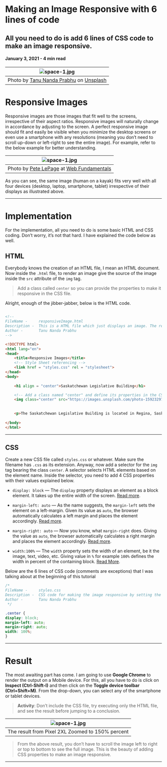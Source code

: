 # Making an Image Responsive with 6 lines of code

## All you need to do is add 6 lines of CSS code to make an image responsive.

#### January 3, 2021 - 4 min read

| ![space-1.jpg](https://miro.medium.com/max/1050/1*j7bYDNKkq4PU5FhOPMUuWA.jpeg) | 
|:--:| 
|Photo by [Tanu Nanda Prabhu](https://unsplash.com/@tanuprabhu?utm_source=unsplash&utm_medium=referral&utm_content=creditCopyText) on [Unsplash](https://unsplash.com/@tanuprabhu?utm_source=unsplash&utm_medium=referral&utm_content=creditCopyText)|

# Responsive Images
Responsive images are those images that fit well to the screens, irrespective of their aspect ratios. Responsive images will naturally change in accordance by adjusting to the screen. A perfect responsive image should fit and easily be visible when you minimize the desktop screens or even use a smartphone with any resolutions (meaning you don’t need to scroll up-down or left-right to see the entire image). For example, refer to the below example for better understanding.

| ![space-1.jpg](https://miro.medium.com/max/1050/1*gbJL8HhzdnTtiwyCv5Sprg.png) | 
|:--:| 
|Photo by [Pete LePage](https://developers.google.com/web/resources/contributors/petelepage) at [Web Fundamentals](https://developers.google.com/web/fundamentals)|


As you can see, the same image (human on a kayak) fits very well with all four devices (desktop, laptop, smartphone, tablet) irrespective of their displays as illustrated above.

---


# Implementation
For the implementation, all you need to do is some basic HTML and CSS coding. Don’t worry, it’s not that hard. I have explained the code below as well.

## HTML
Everybody knows the creation of an HTML file, I mean an HTML document. Now inside the `.html` file, to render an image give the source of the image inside the `src` attribute of the `img` tag.

> Add a class called `center` so you can provide the properties to make it responsive in the CSS file.

Alright, enough of the jibber-jabber, below is the HTML code.


```HTML 

<!-- 
FileName -     responsiveImage.html
Description -  This is a HTML file which just displays an image. The responsive properties for the image is defined in the CSS file (styles.css)
Author -       Tanu Nanda Prabhu
-->

<!DOCTYPE html>
<html lang="en"> 
<head>
    <title>Responsive Images</title>
    <!-- Style Sheet referencing -->
    <link href = "styles.css" rel = "stylesheet">
</head>
<body>
    
    <h1 align = "center">Saskatchewan Legislative Building</h1>

    <!-- Add a class named "center" and define its properties in the CSS file" -->
    <img class="center" src="https://images.unsplash.com/photo-1592329724435-67ae98e9824f?ixid=MXwxMjA3fDB8MHxwaG90by1wYWdlfHx8fGVufDB8fHw%3D&ixlib=rb-1.2.1&auto=format&fit=crop&w=1991&q=80"> 
    
    
    <p>The Saskatchewan Legislative Building is located in Regina, Saskatchewan, Canada, and houses the Legislative Assembly of Saskatchewan.</p>
     
</body>
</html>
```

---

## CSS

Create a new CSS file called `styles.css` or whatever. Make sure the filename has `.css` as its extension. Anyway, now add a selector for the `img` tag bearing the class `center`. A selector selects HTML elements based on the element name. Inside the selector, you need to add 4 CSS properties with their values explained below.

* `display: block` — The `display` property displays an element as a block element. It takes up the entire width of the screen. [Read more](https://www.w3schools.com/cssref/pr_class_display.asp).

* `margin-left: auto` — As the name suggests, the `margin-left` sets the element on a left-margin. Given its value as `auto`, the browser automatically calculates a left margin and places the element accordingly. [Read more](https://www.w3schools.com/cssref/pr_margin-left.asp).

* `margin-right: auto` — Now you know, what `margin-right` does. Giving the value as `auto`, the browser automatically calculates a right margin and places the element accordingly. [Read more](https://www.w3schools.com/cssref/pr_margin-right.asp).

* `width:100%` — The `width` property sets the width of an element, be it the image, text, video, etc. Giving value in `%` for example `100%` defines the width in percent of the containing block. [Read More](https://www.w3schools.com/cssref/pr_dim_width.asp).

Below are the 6 lines of CSS code (comments are exceptions) that I was talking about at the beginning of this tutorial

```CSS
/*
FileName -     styles.css
Description -  CSS code for making the image responsive by setting the value of four properties such as display, margin-left, margin-right, width
Author -       Tanu Nanda Prabhu
 */

.center {
display: block;
margin-left: auto;
margin-right: auto;
width: 100%;
}
```

---


# Result
The most awaiting part has come. I am going to use **Google Chrome** to render the output on a Mobile device. For this, all you have to do is click on **Inspect (Ctrl-Shift-I)** and then click on the **Toggle device toolbar (Ctrl+Shift+M)**. From the drop-down, you can select any of the smartphone or tablet devices.

> **Activity**: Don’t include the CSS file, try executing only the HTML file, and see the result before jumping to a conclusion.

| ![space-1.jpg](https://miro.medium.com/max/1050/1*D10AMfDHdPcA0eisdfkLpA.png) | 
|:--:| 
|The result from Pixel 2XL Zoomed to 150% percent|


> From the above result, you don’t have to scroll the image left to right or top to bottom to see the full image. This is the beauty of adding CSS properties to make an image responsive.

---

